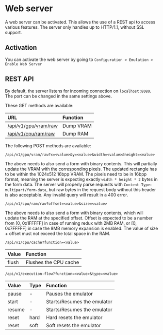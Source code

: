 # Web server

A web server can be activated. This allows the use of a REST api to access various features. The server only handles up to HTTP/1.1, without SSL support.

## Activation

You can activate the web server by going to `Configuration > Emulation > Enable Web Server`

## REST API

By default, the server listens for incoming connection on `localhost:8080`. The port can be changed in the same settings above.

These GET methods are available:

| URL | Function |
| :- | :- |
| [/api/v1/gpu/vram/raw](http://localhost:8080/api/v1/gpu/vram/raw) | Dump VRAM  |
| [/api/v1/cpu/ram/raw](http://localhost:8080/api/v1/cpu/ram/raw) | Dump RAM |

The following POST methods are available:

`/api/v1/gpu/vram/raw?x=<value>&y=<value>&width=<value>&height=<value>`

The above needs to also send a form with binary contents. This will partially update the VRAM with the corresponding pixels. The updated rectangle has to be within the 1024x512 16bpp VRAM. The pixels need to be in 16bpp format, meaning the server is expecting exactly `width * height * 2` bytes in the form data. The server will properly parse requests with `Content-Type: multipart/form-data`, but raw bytes in the request body without this header is also acceptable. Any invalid query will result in a 400 error.

`/api/v1/cpu/ram/raw?offset=<value>&size=<value>`

The above needs to also send a form with binary contents, which will update the RAM at the specified offset. Offset is expected to be a number from [0, 0x1FFFFF] in case of running redux with 2MB RAM, or [0, 0x7FFFFF] in case the 8MB memory expansion is enabled. The value of size + offset must not exceed the total space in the RAM.

`/api/v1/cpu/cache?function=<value>`

| Value | Function |
| :- | :- |
| flush | Flushes the CPU cache |

`/api/v1/execution-flow?function=<value>&type=<value>`

| Value | Type | Function |
| :- | :- | :- |
| pause | - | Pauses the emulator |
| start | - | Starts/Resumes the emulator |
| resume | - | Starts/Resumes the emulator |
| reset | hard | Hard resets the emulator |
| reset | soft | Soft resets the emulator |